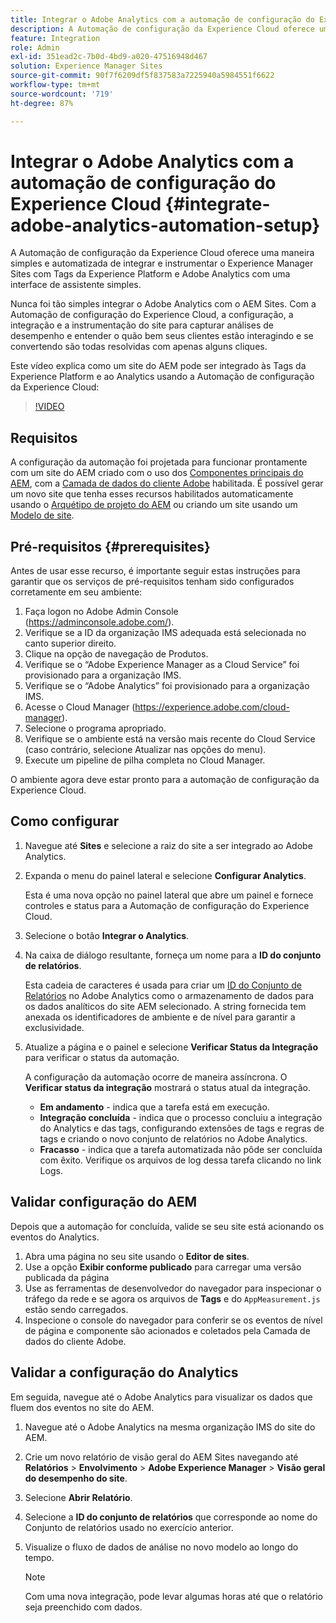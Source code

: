 ```yaml
---
title: Integrar o Adobe Analytics com a automação de configuração do Experience Cloud
description: A Automação de configuração da Experience Cloud oferece uma maneira simples e automatizada de integrar e instrumentar o Experience Manager Sites com Tags da Experience Platform e Adobe Analytics com uma interface de assistente simples. Saiba como usar a configuração automatizada em seu próprio site.
feature: Integration
role: Admin
exl-id: 351ead2c-7b0d-4bd9-a020-47516948d467
solution: Experience Manager Sites
source-git-commit: 90f7f6209df5f837583a7225940a5984551f6622
workflow-type: tm+mt
source-wordcount: '719'
ht-degree: 87%

---
```


# Integrar o Adobe Analytics com a automação de configuração do Experience Cloud {#integrate-adobe-analytics-automation-setup}

A Automação de configuração da Experience Cloud oferece uma maneira simples e automatizada de integrar e instrumentar o Experience Manager Sites com Tags da Experience Platform e Adobe Analytics com uma interface de assistente simples.

Nunca foi tão simples integrar o Adobe Analytics com o AEM Sites. Com a Automação de configuração do Experience Cloud, a configuração, a integração e a instrumentação do site para capturar análises de desempenho e entender o quão bem seus clientes estão interagindo e se convertendo são todas resolvidas com apenas alguns cliques.

Este vídeo explica como um site do AEM pode ser integrado às Tags da Experience Platform e ao Analytics usando a Automação de configuração da Experience Cloud:

>[!VIDEO](https://video.tv.adobe.com/v/345372/?quality=12)

## Requisitos

A configuração da automação foi projetada para funcionar prontamente com um site do AEM criado com o uso dos [Componentes principais do AEM](https://experienceleague.adobe.com/docs/experience-manager-core-components/using/introduction.html?lang=pt-BR), com a [Camada de dados do cliente Adobe](https://experienceleague.adobe.com/docs/experience-manager-core-components/using/developing/data-layer/overview.html?lang=pt-BR) habilitada. É possível gerar um novo site que tenha esses recursos habilitados automaticamente usando o [Arquétipo de projeto do AEM](https://experienceleague.adobe.com/docs/experience-manager-core-components/using/developing/archetype/overview.html?lang=pt-BR) ou criando um site usando um [Modelo de site](/help/journey-sites/quick-site/create-site.md).

## Pré-requisitos {#prerequisites}

Antes de usar esse recurso, é importante seguir estas instruções para garantir que os serviços de pré-requisitos tenham sido configurados corretamente em seu ambiente:

1. Faça logon no Adobe Admin Console (https://adminconsole.adobe.com/).
1. Verifique se a ID da organização IMS adequada está selecionada no canto superior direito.
1. Clique na opção de navegação de Produtos.
1. Verifique se o “Adobe Experience Manager as a Cloud Service” foi provisionado para a organização IMS.
1. Verifique se o “Adobe Analytics” foi provisionado para a organização IMS.
1. Acesse o Cloud Manager (https://experience.adobe.com/cloud-manager).
1. Selecione o programa apropriado.
1. Verifique se o ambiente está na versão mais recente do Cloud Service (caso contrário, selecione Atualizar nas opções do menu).
1. Execute um pipeline de pilha completa no Cloud Manager.

O ambiente agora deve estar pronto para a automação de configuração da Experience Cloud.

## Como configurar

1. Navegue até **Sites** e selecione a raiz do site a ser integrado ao Adobe Analytics.
1. Expanda o menu do painel lateral e selecione **Configurar Analytics**.

   Esta é uma nova opção no painel lateral que abre um painel e fornece controles e status para a Automação de configuração do Experience Cloud.
1. Selecione o botão **Integrar o Analytics**.
1. Na caixa de diálogo resultante, forneça um nome para a **ID do conjunto de relatórios**.

   Esta cadeia de caracteres é usada para criar um [ID do Conjunto de Relatórios](https://experienceleague.adobe.com/docs/analytics/admin/manage-report-suites/new-report-suite/t-create-a-report-suite.html?lang=pt-BR) no Adobe Analytics como o armazenamento de dados para os dados analíticos do site AEM selecionado. A string fornecida tem anexada os identificadores de ambiente e de nível para garantir a exclusividade.

1. Atualize a página e o painel e selecione **Verificar Status da Integração** para verificar o status da automação.

   A configuração da automação ocorre de maneira assíncrona. O **Verificar status da integração** mostrará o status atual da integração.

   * **Em andamento** - indica que a tarefa está em execução.
   * **Integração concluída** - indica que o processo concluiu a integração do Analytics e das tags, configurando extensões de tags e regras de tags e criando o novo conjunto de relatórios no Adobe Analytics.
   * **Fracasso** - indica que a tarefa automatizada não pôde ser concluída com êxito. Verifique os arquivos de log dessa tarefa clicando no link Logs.

## Validar configuração do AEM 

Depois que a automação for concluída, valide se seu site está acionando os eventos do Analytics.

1. Abra uma página no seu site usando o **Editor de sites**.
1. Use a opção **Exibir conforme publicado** para carregar uma versão publicada da página
1. Use as ferramentas de desenvolvedor do navegador para inspecionar o tráfego da rede e se agora os arquivos de **Tags** e do `AppMeasurement.js` estão sendo carregados.
1. Inspecione o console do navegador para conferir se os eventos de nível de página e componente são acionados e coletados pela Camada de dados do cliente Adobe.

## Validar a configuração do Analytics

Em seguida, navegue até o Adobe Analytics para visualizar os dados que fluem dos eventos no site do AEM.

1. Navegue até o Adobe Analytics na mesma organização IMS do site do AEM.
1. Crie um novo relatório de visão geral do AEM Sites navegando até **Relatórios** > **Envolvimento** > **Adobe Experience Manager** > **Visão geral do desempenho do site**.
1. Selecione **Abrir Relatório**.
1. Selecione a **ID do conjunto de relatórios** que corresponde ao nome do Conjunto de relatórios usado no exercício anterior.
1. Visualize o fluxo de dados de análise no novo modelo ao longo do tempo.

   >[!NOTE]
   >
   > Com uma nova integração, pode levar algumas horas até que o relatório seja preenchido com dados.
